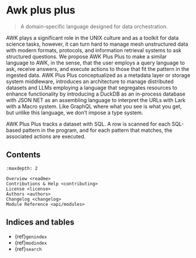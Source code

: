 # Awk plus plus

> A domain-specific language designed for data orchestration.

AWK plays a significant role in the UNIX culture and as a toolkit for data science tasks, however, it can turn hard to manage mesh unstructured data with modern formats, protocols, and information retrieval systems to ask structured questions. We propose AWK Plus Plus to make a similar language to AWK, in the sense, that the user employs a query language to ask, receive answers, and execute actions to those that fit the pattern in the ingested data. AWK Plus Plus conceptualized as a metadata layer or storage system middleware, introduces an architecture to manage distributed datasets and LLMs employing a language that segregates resources to enhance functionality by introducing a DuckDB as an in-process database with JSON NET as an assembling language to interpret the URLs with Lark with a Macro system. Like GraphQL where what you see is what you get, but unlike this language, we don’t impose a type system.

AWK Plus Plus tracks a dataset with SQL. A row is scanned for each SQL-based pattern in the program, and for each pattern that matches, the associated actions are executed.

## Contents

```{toctree}
:maxdepth: 2

Overview <readme>
Contributions & Help <contributing>
License <license>
Authors <authors>
Changelog <changelog>
Module Reference <api/modules>
```

## Indices and tables

* {ref}`genindex`
* {ref}`modindex`
* {ref}`search`

[Sphinx]: http://www.sphinx-doc.org/
[Markdown]: https://daringfireball.net/projects/markdown/
[reStructuredText]: http://www.sphinx-doc.org/en/master/usage/restructuredtext/basics.html
[MyST]: https://myst-parser.readthedocs.io/en/latest/
